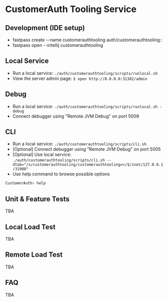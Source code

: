 CustomerAuth Tooling Service
=============

## Development (IDE setup)
- fastpass create --name customerauthtooling auth/customerauthtooling::
- fastpass open --intellij customerauthtooling

## Local Service
- Run a local service: `./auth/customerauthtooling/scripts/runlocal.sh`
- View the server admin page: `$ open http://0.0.0.0:31382/admin`

## Debug
- Run a local service: `./auth/customerauthtooling/scripts/runlocal.sh -debug`
- Connect debugger using "Remote JVM Debug" on port 5009

## CLI
- Run a local service: `./auth/customerauthtooling/scripts/cli.sh`
- [Optional] Connect debugger using "Remote JVM Debug" on port 5005
- [Optional] Use local service:
`./auth/customerauthtooling/scripts/cli.sh --dtab="/s/customerauthtooling/customerauthtooling=>/$/inet/127.0.0.1/31908"`
- Use help command to browse possible options
```bash
CustomerAuth> help
```
  
## Unit & Feature Tests
TBA

## Local Load Test
TBA

## Remote Load Test
TBA

## FAQ
TBA

